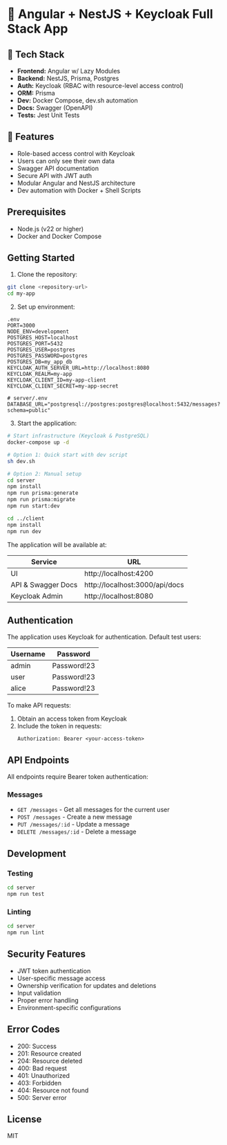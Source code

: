 # 🔐 Angular + NestJS + Keycloak Full Stack App

## 🧰 Tech Stack
- **Frontend:** Angular w/ Lazy Modules
- **Backend:** NestJS, Prisma, Postgres
- **Auth:** Keycloak (RBAC with resource-level access control)
- **ORM:** Prisma
- **Dev:** Docker Compose, dev.sh automation
- **Docs:** Swagger (OpenAPI)
- **Tests:** Jest Unit Tests

## 🏁 Features
- Role-based access control with Keycloak
- Users can only see their own data
- Swagger API documentation
- Secure API with JWT auth
- Modular Angular and NestJS architecture
- Dev automation with Docker + Shell Scripts

## Prerequisites

- Node.js (v22 or higher)
- Docker and Docker Compose

## Getting Started

1. Clone the repository:
```bash
git clone <repository-url>
cd my-app
```

2. Set up environment:
```env
.env
PORT=3000
NODE_ENV=development
POSTGRES_HOST=localhost
POSTGRES_PORT=5432
POSTGRES_USER=postgres
POSTGRES_PASSWORD=postgres
POSTGRES_DB=my_app_db
KEYCLOAK_AUTH_SERVER_URL=http://localhost:8080
KEYCLOAK_REALM=my-app
KEYCLOAK_CLIENT_ID=my-app-client
KEYCLOAK_CLIENT_SECRET=my-app-secret

# server/.env
DATABASE_URL="postgresql://postgres:postgres@localhost:5432/messages?schema=public"
```

3. Start the application:
```bash
# Start infrastructure (Keycloak & PostgreSQL)
docker-compose up -d

# Option 1: Quick start with dev script
sh dev.sh

# Option 2: Manual setup
cd server
npm install
npm run prisma:generate
npm run prisma:migrate 
npm run start:dev

cd ../client
npm install
npm run dev
```

The application will be available at:

| Service | URL |
|---------|-----|
| UI | http://localhost:4200 |
| API & Swagger Docs | http://localhost:3000/api/docs |
| Keycloak Admin | http://localhost:8080 |

## Authentication

The application uses Keycloak for authentication. Default test users:

| Username | Password | 
|----------|----------|
| admin | Password!23 |
| user | Password!23 |
| alice | Password!23 |

To make API requests:
1. Obtain an access token from Keycloak
2. Include the token in requests:
   ```
   Authorization: Bearer <your-access-token>
   ```

## API Endpoints

All endpoints require Bearer token authentication:

### Messages
- `GET /messages` - Get all messages for the current user
- `POST /messages` - Create a new message
- `PUT /messages/:id` - Update a message
- `DELETE /messages/:id` - Delete a message

## Development

### Testing
```bash
cd server
npm run test
```

### Linting
```bash
cd server
npm run lint
```

## Security Features

- JWT token authentication
- User-specific message access
- Ownership verification for updates and deletions
- Input validation
- Proper error handling
- Environment-specific configurations

## Error Codes

- 200: Success
- 201: Resource created
- 204: Resource deleted
- 400: Bad request
- 401: Unauthorized
- 403: Forbidden
- 404: Resource not found
- 500: Server error

## License

MIT